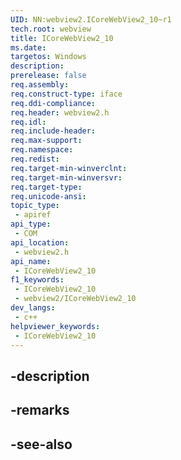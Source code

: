 ```yaml
---
UID: NN:webview2.ICoreWebView2_10~r1
tech.root: webview
title: ICoreWebView2_10
ms.date: 
targetos: Windows
description: 
prerelease: false
req.assembly: 
req.construct-type: iface
req.ddi-compliance: 
req.header: webview2.h
req.idl: 
req.include-header: 
req.max-support: 
req.namespace: 
req.redist: 
req.target-min-winverclnt: 
req.target-min-winversvr: 
req.target-type: 
req.unicode-ansi: 
topic_type:
 - apiref
api_type:
 - COM
api_location:
 - webview2.h
api_name:
 - ICoreWebView2_10
f1_keywords:
 - ICoreWebView2_10
 - webview2/ICoreWebView2_10
dev_langs:
 - c++
helpviewer_keywords:
 - ICoreWebView2_10
---
```


## -description

## -remarks

## -see-also

